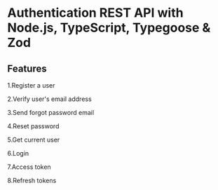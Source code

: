 # Authentication REST API with Node.js, TypeScript, Typegoose & Zod

## Features

1.Register a user

2.Verify user's email address

3.Send forgot password email

4.Reset password

5.Get current user

6.Login

7.Access token

8.Refresh tokens

